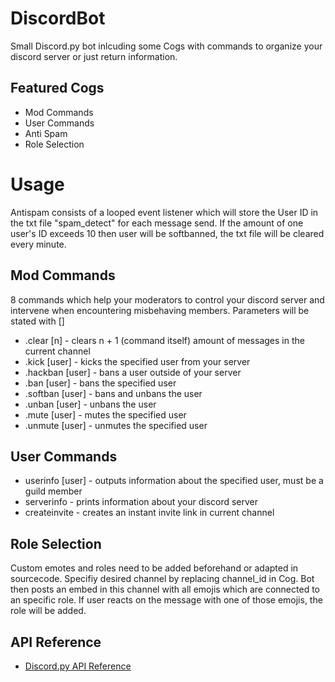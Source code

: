 # DiscordBot

Small Discord.py bot inlcuding some Cogs with commands to organize your discord server or just return information.

## Featured Cogs
* Mod Commands
* User Commands
* Anti Spam
* Role Selection

# Usage
Antispam consists of a looped event listener which will store the User ID in the txt file "spam_detect" for each message send.
If the amount of one user's ID exceeds 10 then user will be softbanned, the txt file will be cleared every minute.

## Mod Commands
8 commands which help your moderators to control your discord server and intervene when encountering misbehaving members.
Parameters will be stated with []

* .clear [n]        - clears n + 1 (command itself) amount of messages in the current channel
* .kick [user]      - kicks the specified user from your server
* .hackban [user]   - bans a user outside of your server
* .ban [user]       - bans the specified user
* .softban [user]   - bans and unbans the user
* .unban [user]     - unbans the user
* .mute [user]      - mutes the specified user
* .unmute [user]    - unmutes the specified user

## User Commands

* userinfo [user]   - outputs information about the specified user, must be a guild member
* serverinfo        - prints information about your discord server
* createinvite      - creates an instant invite link in current channel

## Role Selection
Custom emotes and roles need to be added beforehand or adapted in sourcecode.
Specifiy desired channel by replacing channel_id in Cog.
Bot then posts an embed in this channel with all emojis which are connected to an specific role.
If user reacts on the message with one of those emojis, the role will be added.

## API Reference
* [Discord.py API Reference](https://discordpy.readthedocs.io/en/stable/api.html)
